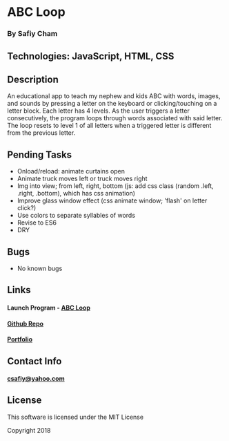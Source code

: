 # ABC Loop
### By Safiy Cham

## Technologies: JavaScript, HTML, CSS

## Description

An educational app to teach my nephew and kids ABC with words, images, and sounds by pressing a letter on the keyboard or clicking/touching on a letter block. Each letter has 4 levels. As the user triggers a letter consecutively, the program loops through words associated with said letter. The loop resets to level 1 of all letters when a triggered letter is different from the previous letter.

## Pending Tasks
* Onload/reload: animate curtains open
* Animate truck moves left or truck moves right
* Img into view; from left, right, bottom (js: add css class (random .left, .right, .bottom), which has css animation)
* Improve glass window effect (css animate window; 'flash' on letter click?)
* Use colors to separate syllables of words
* Revise to ES6
* DRY

## Bugs
* No known bugs

## Links

#### Launch Program - [ABC Loop](https://safiyc.github.io/abc-loop/)

#### [Github Repo](https://github.com/safiyc/abc-loop.git)

#### [Portfolio](http://www.safiycham.com/)

## Contact Info

#### csafiy@yahoo.com

## License

This software is licensed under the MIT License

Copyright 2018